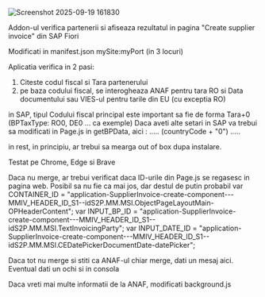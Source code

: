 
    
![Screenshot 2025-09-19 161830](https://github.com/user-attachments/assets/bc117092-e5c0-43eb-bc04-8381ded20774)

Addon-ul verifica partenerii si afiseaza rezultatul in pagina "Create supplier invoice" din SAP Fiori 

Modificati in manifest.json mySite:myPort (in 3 locuri)

Aplicatia verifica in 2 pasi:
1. Citeste codul fiscal si Tara partenerului
2. pe baza codului fiscal, se interogheaza ANAF pentru tara RO si Data documentului
     sau VIES-ul pentru tarile din EU (cu exceptia RO) 

in SAP, tipul Codului fiscal principal este important sa fie de forma Tara+0 (BPTaxType:  RO0, DE0 ... ca exemple)
Daca aveti alte setari in SAP va trebui sa modificati in Page.js in getBPData, aici : ..... (countryCode + "0") .....

in rest, in principiu, ar trebui sa mearga out of box dupa instalare.

Testat pe Chrome, Edge si Brave

Daca nu merge, ar trebui verificat daca ID-urile din Page.js se regasesc in pagina web. Posibil sa nu fie ca mai jos, dar destul de putin probabil
    var CONTAINER_ID = "application-SupplierInvoice-create-component---MMIV_HEADER_ID_S1--idS2P.MM.MSI.ObjectPageLayoutMain-OPHeaderContent";
    var INPUT_BP_ID = "application-SupplierInvoice-create-component---MMIV_HEADER_ID_S1--idS2P.MM.MSI.TextInvoicingParty"; 
    var INPUT_DATE_ID = "application-SupplierInvoice-create-component---MMIV_HEADER_ID_S1--idS2P.MM.MSI.CEDatePickerDocumentDate-datePicker";

 Daca tot nu merge si stiti ca ANAF-ul chiar merge, dati un mesaj aici.
 Eventual dati un ochi si in consola

 
Daca vreti mai multe informatii de la ANAF, modificati background.js




